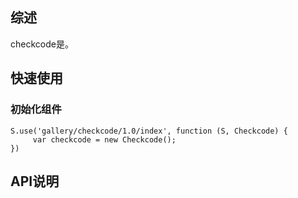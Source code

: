 ## 综述

checkcode是。

## 快速使用

### 初始化组件

    S.use('gallery/checkcode/1.0/index', function (S, Checkcode) {
         var checkcode = new Checkcode();
    })

## API说明

